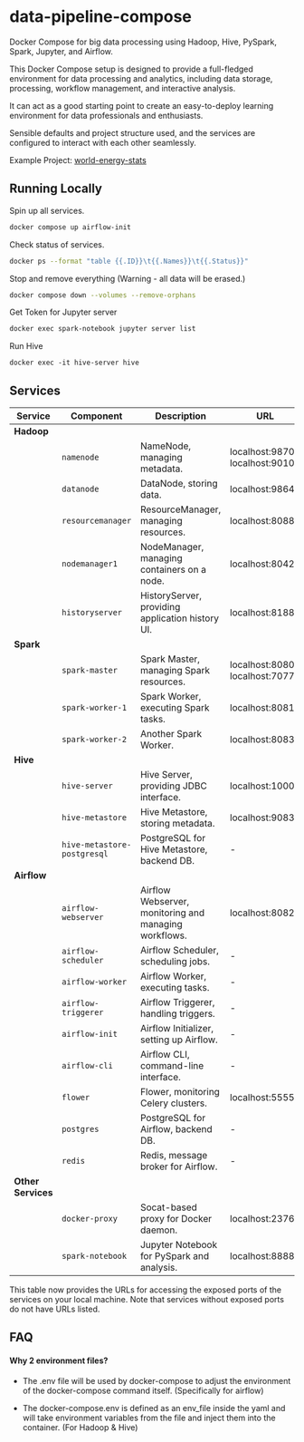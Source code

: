 # data-pipeline-compose
Docker Compose for big data processing using Hadoop, Hive, PySpark, Spark, Jupyter, and Airflow. 

This Docker Compose setup is designed to provide a full-fledged environment for data processing and analytics, including data storage, processing, workflow management, and interactive analysis.

It can act as a good starting point to create an easy-to-deploy learning environment for data professionals and enthusiasts. 

Sensible defaults and project structure used, and the services are configured to interact with each other seamlessly.

Example Project: [world-energy-stats](https://github.com/carteakey/world-energy-stats)

## Running Locally

Spin up all services.
```bash
docker compose up airflow-init
```

Check status of services.
```bash
docker ps --format "table {{.ID}}\t{{.Names}}\t{{.Status}}"
```

Stop and remove everything (Warning - all data will be erased.)
```bash
docker compose down --volumes --remove-orphans
```

Get Token for Jupyter server
```bash
docker exec spark-notebook jupyter server list
```

Run Hive
```
docker exec -it hive-server hive
```

## Services

| Service | Component | Description | URL |
|---------|-----------|-------------|-----|
| **Hadoop** | | | |
| | `namenode` | NameNode, managing metadata. | localhost:9870, localhost:9010 |
| | `datanode` | DataNode, storing data. | localhost:9864 |
| | `resourcemanager` | ResourceManager, managing resources. | localhost:8088 |
| | `nodemanager1` | NodeManager, managing containers on a node. | localhost:8042 |
| | `historyserver` | HistoryServer, providing application history UI. | localhost:8188 |
| **Spark** | | | |
| | `spark-master` | Spark Master, managing Spark resources. | localhost:8080, localhost:7077 |
| | `spark-worker-1` | Spark Worker, executing Spark tasks. | localhost:8081 |
| | `spark-worker-2` | Another Spark Worker. | localhost:8083 |
| **Hive** | | | |
| | `hive-server` | Hive Server, providing JDBC interface. | localhost:10000 |
| | `hive-metastore` | Hive Metastore, storing metadata. | localhost:9083 |
| | `hive-metastore-postgresql` | PostgreSQL for Hive Metastore, backend DB. | - |
| **Airflow** | | | |
| | `airflow-webserver` | Airflow Webserver, monitoring and managing workflows. | localhost:8082 |
| | `airflow-scheduler` | Airflow Scheduler, scheduling jobs. | - |
| | `airflow-worker` | Airflow Worker, executing tasks. | - |
| | `airflow-triggerer` | Airflow Triggerer, handling triggers. | - |
| | `airflow-init` | Airflow Initializer, setting up Airflow. | - |
| | `airflow-cli` | Airflow CLI, command-line interface. | - |
| | `flower` | Flower, monitoring Celery clusters. | localhost:5555 |
| | `postgres` | PostgreSQL for Airflow, backend DB. | - |
| | `redis` | Redis, message broker for Airflow. | - |
| **Other Services** | | | |
| | `docker-proxy` | Socat-based proxy for Docker daemon. | localhost:2376 |
| | `spark-notebook` | Jupyter Notebook for PySpark and analysis. | localhost:8888 |


This table now provides the URLs for accessing the exposed ports of the services on your local machine. Note that services without exposed ports do not have URLs listed.


## FAQ

#### Why 2 environment files?
- The .env file will be used by docker-compose to adjust the environment of the docker-compose command itself. (Specifically for airflow)

- The docker-compose.env is defined as an env_file inside the yaml and will take environment variables from the file and inject them into the container. (For Hadoop & Hive)
